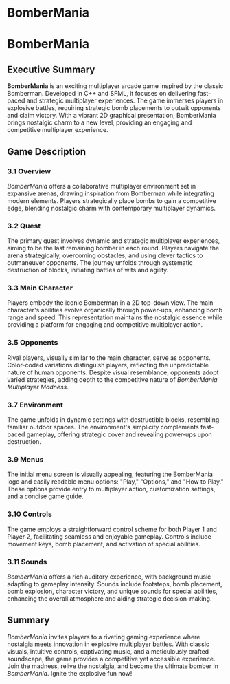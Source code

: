 # BomberMania
# BomberMania

## Executive Summary

**BomberMania** is an exciting multiplayer arcade game inspired by the classic Bomberman. Developed in C++ and SFML, it focuses on delivering fast-paced and strategic multiplayer experiences. The game immerses players in explosive battles, requiring strategic bomb placements to outwit opponents and claim victory. With a vibrant 2D graphical presentation, BomberMania brings nostalgic charm to a new level, providing an engaging and competitive multiplayer experience.

## Game Description

### 3.1 Overview

*BomberMania* offers a collaborative multiplayer environment set in expansive arenas, drawing inspiration from Bomberman while integrating modern elements. Players strategically place bombs to gain a competitive edge, blending nostalgic charm with contemporary multiplayer dynamics.

### 3.2 Quest

The primary quest involves dynamic and strategic multiplayer experiences, aiming to be the last remaining bomber in each round. Players navigate the arena strategically, overcoming obstacles, and using clever tactics to outmaneuver opponents. The journey unfolds through systematic destruction of blocks, initiating battles of wits and agility.

### 3.3 Main Character

Players embody the iconic Bomberman in a 2D top-down view. The main character's abilities evolve organically through power-ups, enhancing bomb range and speed. This representation maintains the nostalgic essence while providing a platform for engaging and competitive multiplayer action.

### 3.5 Opponents

Rival players, visually similar to the main character, serve as opponents. Color-coded variations distinguish players, reflecting the unpredictable nature of human opponents. Despite visual resemblance, opponents adopt varied strategies, adding depth to the competitive nature of *BomberMania Multiplayer Madness*.

### 3.7 Environment

The game unfolds in dynamic settings with destructible blocks, resembling familiar outdoor spaces. The environment's simplicity complements fast-paced gameplay, offering strategic cover and revealing power-ups upon destruction.

### 3.9 Menus

The initial menu screen is visually appealing, featuring the BomberMania logo and easily readable menu options: "Play," "Options," and "How to Play." These options provide entry to multiplayer action, customization settings, and a concise game guide.

### 3.10 Controls

The game employs a straightforward control scheme for both Player 1 and Player 2, facilitating seamless and enjoyable gameplay. Controls include movement keys, bomb placement, and activation of special abilities.

### 3.11 Sounds

*BomberMania* offers a rich auditory experience, with background music adapting to gameplay intensity. Sounds include footsteps, bomb placement, bomb explosion, character victory, and unique sounds for special abilities, enhancing the overall atmosphere and aiding strategic decision-making.

## Summary

*BomberMania* invites players to a riveting gaming experience where nostalgia meets innovation in explosive multiplayer battles. With classic visuals, intuitive controls, captivating music, and a meticulously crafted soundscape, the game provides a competitive yet accessible experience. Join the madness, relive the nostalgia, and become the ultimate bomber in *BomberMania*. Ignite the explosive fun now!

